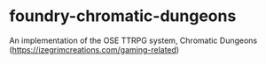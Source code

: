 # foundry-chromatic-dungeons
An implementation of the OSE TTRPG system, Chromatic Dungeons (https://izegrimcreations.com/gaming-related)
